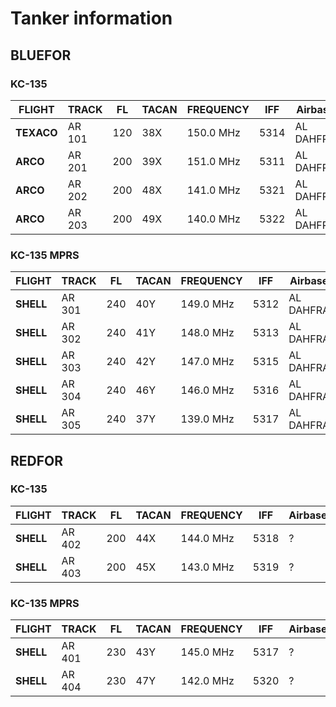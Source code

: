 # Tanker information

## BLUEFOR

### KC-135

**FLIGHT** | **TRACK**  | **FL** | **TACAN** | **FREQUENCY** | **IFF**  | Airbase
 --------- | -----------| ------ | ------    | -----------   | -------- | ----
**TEXACO** | AR 101     | 120    | 38X       | 150.0 MHz     | 5314     | AL DAHFRA
**ARCO**   | AR 201     | 200    | 39X       | 151.0 MHz     | 5311     | AL DAHFRA
**ARCO**   | AR 202     | 200    | 48X       | 141.0 MHz     | 5321     | AL DAHFRA
**ARCO**   | AR 203     | 200    | 49X       | 140.0 MHz     | 5322     | AL DAHFRA

### KC-135 MPRS

**FLIGHT** | **TRACK**  | **FL** | **TACAN** | **FREQUENCY** | **IFF**  | Airbase
 --------- | -----------| ------ | ------    | -----------   | -------- | ----
**SHELL**  | AR 301     | 240    | 40Y       | 149.0 MHz     | 5312     | AL DAHFRA
**SHELL**  | AR 302     | 240    | 41Y       | 148.0 MHz     | 5313     | AL DAHFRA
**SHELL**  | AR 303     | 240    | 42Y       | 147.0 MHz     | 5315     | AL DAHFRA
**SHELL**  | AR 304     | 240    | 46Y       | 146.0 MHz     | 5316     | AL DAHFRA
**SHELL**  | AR 305     | 240    | 37Y       | 139.0 MHz     | 5317     | AL DAHFRA

## REDFOR

### KC-135

**FLIGHT** | **TRACK**  | **FL** | **TACAN** | **FREQUENCY** | **IFF**  | Airbase
 --------- | -----------| ------ | ------    | -----------   | -------- | ----
**SHELL**  | AR 402     | 200    | 44X       | 144.0 MHz     | 5318     | ?
**SHELL**  | AR 403     | 200    | 45X       | 143.0 MHz     | 5319     | ?

### KC-135 MPRS

**FLIGHT** | **TRACK**  | **FL** | **TACAN** | **FREQUENCY** | **IFF**  | Airbase
 --------- | -----------| ------ | ------    | -----------   | -------- | ----
**SHELL**  | AR 401     | 230    | 43Y       | 145.0 MHz     | 5317     | ?
**SHELL**  | AR 404     | 230    | 47Y       | 142.0 MHz     | 5320     | ?
